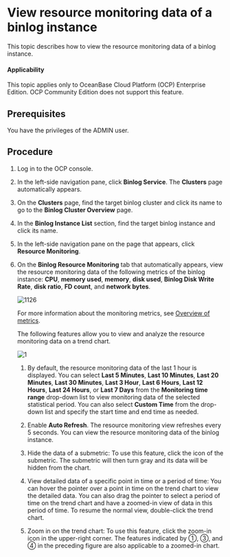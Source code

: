 # View resource monitoring data of a binlog instance

This topic describes how to view the resource monitoring data of a binlog instance.

<main id="notice" type='notice'>
<h4>Applicability</h4>
<p>This topic applies only to OceanBase Cloud Platform (OCP) Enterprise Edition. OCP Community Edition does not support this feature. </p>
</main>

## Prerequisites

You have the privileges of the ADMIN user.

## Procedure

1. Log in to the OCP console.

2. In the left-side navigation pane, click **Binlog Service**. The **Clusters** page automatically appears.

3. On the **Clusters** page, find the target binlog cluster and click its name to go to the **Binlog Cluster Overview** page.

4. In the **Binlog Instance List** section, find the target binlog instance and click its name.

5. In the left-side navigation pane on the page that appears, click **Resource Monitoring**.

6. On the **Binlog Resource Monitoring** tab that automatically appears, view the resource monitoring data of the following metrics of the binlog instance: **CPU**, **memory used**, **memory**, **disk used**, **Binlog Disk Write Rate**, **disk ratio**, **FD count**, and **network bytes**.

   ![1126](https://obbusiness-private.oss-cn-shanghai.aliyuncs.com/doc/img/ocp/434/01061533.png)

   For more information about the monitoring metrics, see [Overview of metrics](../../1900.reference-guide/300.monitoring-indicator-reference/100.overview-of-metrics.md).

   The following features allow you to view and analyze the resource monitoring data on a trend chart.

   ![1](https://obbusiness-private.oss-cn-shanghai.aliyuncs.com/doc/img/ocp/434/01061535.png)

   1. By default, the resource monitoring data of the last 1 hour is displayed. You can select **Last 5 Minutes**, **Last 10 Minutes**, **Last 20 Minutes**, **Last 30 Minutes**, **Last 3 Hour**, **Last 6 Hours**, **Last 12 Hours**, **Last 24 Hours**, or **Last 7 Days** from the **Monitoring time range** drop-down list to view monitoring data of the selected statistical period. You can also select **Custom Time** from the drop-down list and specify the start time and end time as needed.

   2. Enable **Auto Refresh**. The resource monitoring view refreshes every 5 seconds. You can view the resource monitoring data of the binlog instance.

   3. Hide the data of a submetric: To use this feature, click the icon of the submetric. The submetric will then turn gray and its data will be hidden from the chart.

   4. View detailed data of a specific point in time or a period of time: You can hover the pointer over a point in time on the trend chart to view the detailed data. You can also drag the pointer to select a period of time on the trend chart and have a zoomed-in view of data in this period of time. To resume the normal view, double-click the trend chart.

   5. Zoom in on the trend chart: To use this feature, click the zoom-in icon in the upper-right corner. The features indicated by ①, ③, and ④ in the preceding figure are also applicable to a zoomed-in chart.
